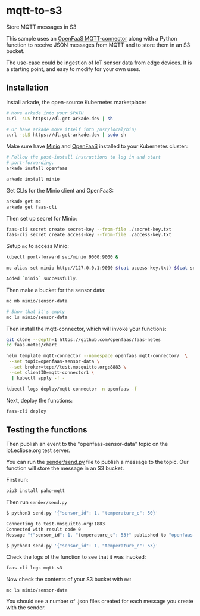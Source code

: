 # mqtt-to-s3

Store MQTT messages in S3

This sample uses an [OpenFaaS MQTT-connector](https://github.com/openfaas/mqtt-connector) along with a Python function to receive JSON messages from MQTT and to store them in an S3 bucket.

The use-case could be ingestion of IoT sensor data from edge devices. It is a starting point, and easy to modify for your own uses.

## Installation

Install arkade, the open-source Kubernetes marketplace:

```bash
# Move arkade into your $PATH
curl -sLS https://dl.get-arkade.dev | sh

# Or have arkade move itself into /usr/local/bin/
curl -sLS https://dl.get-arkade.dev | sudo sh
```

Make sure have [Minio](https://min.io/) and [OpenFaaS](https://www.openfaas.com/) installed to your Kubernetes cluster:

```bash
# Follow the post-install instructions to log in and start
# port-forwarding.
arkade install openfaas

arkade install minio
```

Get CLIs for the Minio client and OpenFaaS:

```bash
arkade get mc
arkade get faas-cli
```

Then set up secret for Minio:

```bash
faas-cli secret create secret-key --from-file ./secret-key.txt
faas-cli secret create access-key --from-file ./access-key.txt
```

Setup `mc` to access Minio:

```bash
kubectl port-forward svc/minio 9000:9000 &

mc alias set minio http://127.0.0.1:9000 $(cat access-key.txt) $(cat secret-key.txt)

Added `minio` successfully.
```

Then make a bucket for the sensor data:

```bash
mc mb minio/sensor-data

# Show that it's empty
mc ls minio/sensor-data
```

Then install the mqtt-connector, which will invoke your functions:

```bash
git clone --depth=1 https://github.com/openfaas/faas-netes
cd faas-netes/chart

helm template mqtt-connector --namespace openfaas mqtt-connector/  \
 --set topic=openfaas-sensor-data \
 --set broker=tcp://test.mosquitto.org:8883 \
 --set clientID=mqtt-connector1 \
  | kubectl apply -f -

kubectl logs deploy/mqtt-connector -n openfaas -f
```

Next, deploy the functions:

```bash
faas-cli deploy
```

## Testing the functions

Then publish an event to the "openfaas-sensor-data" topic on the iot.eclipse.org test server.

You can run the [sender/send.py](sender/send.py) file to publish a message to the topic. Our function will store the message in an S3 bucket.

First run:

```bash
pip3 install paho-mqtt
```

Then run `sender/send.py`

```bash
$ python3 send.py '{"sensor_id": 1, "temperature_c": 50}'

Connecting to test.mosquitto.org:1883
Connected with result code 0
Message "{"sensor_id": 1, "temperature_c": 53}" published to "openfaas-sensor-data"

$ python3 send.py '{"sensor_id": 1, "temperature_c": 53}'
```

Check the logs of the function to see that it was invoked:

```bash
faas-cli logs mqtt-s3
```

Now check the contents of your S3 bucket with `mc`:

```
mc ls minio/sensor-data
```

You should see a number of .json files created for each message you create with the sender.


